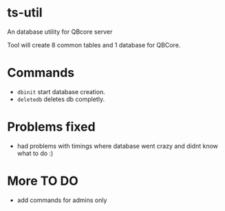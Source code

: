 # ts-util
An database utility for QBcore server

Tool will create 8 common tables and 1 database for QBCore.


# Commands


* `dbinit` start database creation.
* `deletedb` deletes db completly.


# Problems fixed

* had problems with timings where database went crazy and didnt know what to do :)


# More TO DO 

* add commands for admins only


